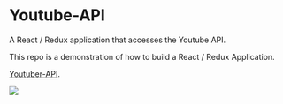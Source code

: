 # Youtube-API
A React / Redux application that accesses the Youtube API.

This repo is a demonstration of how to build a React / Redux Application.

[Youtuber-API](https://youtuber-api.herokuapp.com/).

<img src="https://i.imgur.com/UADBA6K.jpg">
